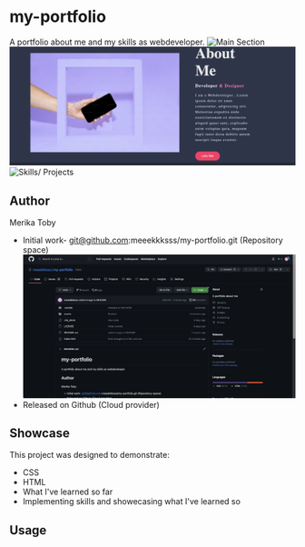 # my-portfolio
A portfolio about me and my skills as webdeveloper.
![Main Section](./assets/MAIN%20SECTION.png)
![About Me](./assets/About%20Me%20Section.png)
![Skills/ Projects](./assets/MAIN%20SECTION.png)
## Author
Merika Toby
* Initial work- git@github.com:meeekkksss/my-portfolio.git (Repository space)
![Github Repo](./assets/GIthub%20Repo%20-%20My%20portfolio.png)
* Released on Github (Cloud provider)

## Showcase 
This project was designed to demonstrate: 
* CSS 
* HTML
* What I've learned so far
* Implementing skills and showecasing what I've learned so 

## Usage 


